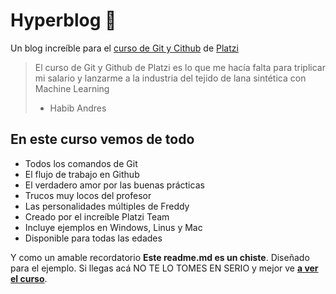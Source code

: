 # Hyperblog 🤠
Un blog increíble para el [curso de Git y Cithub](http://https://platzi.com/cursos/git-github/ "curso de Git y Cithub") de [Platzi](http://https://platzi.com/new-home/ "Platzi")
> El curso de Git y Github de Platzi es lo que me hacía falta para triplicar mi salario y lanzarme a la industria del tejido de lana sintética con Machine Learning
> - Habib Andres

## En este curso vemos de todo
* Todos los comandos de Git 
* El flujo de trabajo en Github
* El verdadero amor por las buenas prácticas 
* Trucos muy locos del profesor
* Las personalidades múltiples de Freddy
* Creado por el increíble Platzi Team
* Incluye ejemplos en Windows, Linus y Mac
* Disponible para todas las edades 

Y como un amable recordatorio **Este readme.md es un chiste**. Diseñado para el ejemplo. Si llegas acá NO TE LO TOMES EN SERIO y mejor ve [**a ver el curso**](http://https://platzi.com/cursos/git-github/ "a ver el curso").